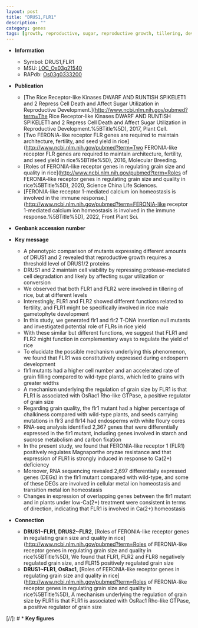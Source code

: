 ```yaml
---
layout: post
title: "DRUS1,FLR1"
description: ""
category: genes
tags: [growth, reproductive, sugar, reproductive growth, tillering, development, yield, grain, starch, grain size, endosperm, grain filling, chalkiness, endosperm development, sucrose, grain quality, resistance, magnaporthe oryzae, homeostasis]
---
```


* **Information**  
    + Symbol: DRUS1,FLR1  
    + MSU: [LOC_Os03g21540](http://rice.uga.edu/cgi-bin/ORF_infopage.cgi?orf=LOC_Os03g21540)  
    + RAPdb: [Os03g0333200](https://rapdb.dna.affrc.go.jp/locus/?name=Os03g0333200)  

* **Publication**  
    + [The Rice Receptor-like Kinases DWARF AND RUNTISH SPIKELET1 and 2 Repress Cell Death and Affect Sugar Utilization in Reproductive Development.](http://www.ncbi.nlm.nih.gov/pubmed?term=The Rice Receptor-like Kinases DWARF AND RUNTISH SPIKELET1 and 2 Repress Cell Death and Affect Sugar Utilization in Reproductive Development.%5BTitle%5D), 2017, Plant Cell.
    + [Two FERONIA-like receptor FLR genes are required to maintain architecture, fertility, and seed yield in rice](http://www.ncbi.nlm.nih.gov/pubmed?term=Two FERONIA-like receptor FLR genes are required to maintain architecture, fertility, and seed yield in rice%5BTitle%5D), 2016, Molecular Breeding.
    + [Roles of FERONIA-like receptor genes in regulating grain size and quality in rice](http://www.ncbi.nlm.nih.gov/pubmed?term=Roles of FERONIA-like receptor genes in regulating grain size and quality in rice%5BTitle%5D), 2020, Science China Life Sciences.
    + [FERONIA-like receptor 1-mediated calcium ion homeostasis is involved in the immune response.](http://www.ncbi.nlm.nih.gov/pubmed?term=FERONIA-like receptor 1-mediated calcium ion homeostasis is involved in the immune response.%5BTitle%5D), 2022, Front Plant Sci.

* **Genbank accession number**  

* **Key message**  
    + A phenotypic comparison of mutants expressing different amounts of DRUS1 and 2 revealed that reproductive growth requires a threshold level of DRUS1/2 proteins
    + DRUS1 and 2 maintain cell viability by repressing protease-mediated cell degradation and likely by affecting sugar utilization or conversion
    + We observed that both FLR1 and FLR2 were involved in tillering of rice, but at different levels
    + Interestingly, FLR1 and FLR2 showed different functions related to fertility, and FLR1 might be specifically involved in rice male gametophyte development
    + In this study, we generated flr1 and flr2 T-DNA insertion null mutants and investigated potential role of FLRs in rice yield
    + With these similar but different functions, we suggest that FLR1 and FLR2 might function in complementary ways to regulate the yield of rice
    + To elucidate the possible mechanism underlying this phenomenon, we found that FLR1 was constitutively expressed during endosperm development
    + flr1 mutants had a higher cell number and an accelerated rate of grain filling compared to wild-type plants, which led to grains with greater widths
    + A mechanism underlying the regulation of grain size by FLR1 is that FLR1 is associated with OsRac1 Rho-like GTPase, a positive regulator of grain size
    + Regarding grain quality, the flr1 mutant had a higher percentage of chalkiness compared with wild-type plants, and seeds carrying mutations in flr3 and flr14 had endosperms with white floury cores
    + RNA-seq analysis identified 2,367 genes that were differentially expressed in the flr1 mutant, including genes involved in starch and sucrose metabolism and carbon fixation
    + In the present study, we found that FERONIA-like receptor 1 (FLR1) positively regulates Magnaporthe oryzae resistance and that expression of FLR1 is strongly induced in response to Ca(2+) deficiency
    + Moreover, RNA sequencing revealed 2,697 differentially expressed genes (DEGs) in the flr1 mutant compared with wild-type, and some of these DEGs are involved in cellular metal ion homeostasis and transition metal ion homeostasis
    + Changes in expression of overlapping genes between the flr1 mutant and in plants under low-Ca(2+) treatment were consistent in terms of direction, indicating that FLR1 is involved in Ca(2+) homeostasis

* **Connection**  
    + __DRUS1~FLR1__, __DRUS2~FLR2__, [Roles of FERONIA-like receptor genes in regulating grain size and quality in rice](http://www.ncbi.nlm.nih.gov/pubmed?term=Roles of FERONIA-like receptor genes in regulating grain size and quality in rice%5BTitle%5D),  We found that FLR1, FLR2 and FLR8 negatively regulated grain size, and FLR15 positively regulated grain size
    + __DRUS1~FLR1__, __OsRac1__, [Roles of FERONIA-like receptor genes in regulating grain size and quality in rice](http://www.ncbi.nlm.nih.gov/pubmed?term=Roles of FERONIA-like receptor genes in regulating grain size and quality in rice%5BTitle%5D),  A mechanism underlying the regulation of grain size by FLR1 is that FLR1 is associated with OsRac1 Rho-like GTPase, a positive regulator of grain size

[//]: # * **Key figures**  


